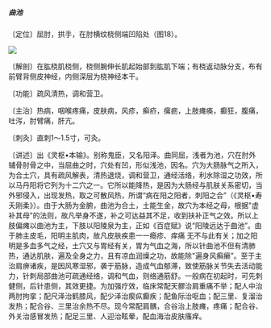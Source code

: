 ##### 曲池

〔定位〕屈肘，拱手，在肘横纹桡侧端凹陷处（图18）。

![](img/图18.jpg)

〔解剖〕在肱桡肌桡侧，桡侧腕伸长肌起始部到肱肌下端；有桡返动脉分支，布有前臂背侧皮神经，内侧深层为桡神经本干。

〔功能〕疏风清热，调和营卫。

〔主治〕热病，咽喉疼痛，皮肤病，风疹，癣疥，瘰疬，上肢瘫痪，癫狂，腹痛，吐泻，肘臂痛，肝亢。

〔刺灸〕直刺1〜1.5寸，可灸。

〔讲述〕出《灵枢•本输》。别称鬼臣，又名阳泽。曲同屈，浅者为池，穴在肘外辅骨肘骨之中，当屈曲之时，穴处有凹，形似浅池，因名。穴为大肠脉气之所入，为合土穴，具有疏风解表，清热退烧，调和营卫，通经活络，利水除湿之功效，所以马丹阳将它列为十二穴之一。它所以能降热，是因为大肠经与肌肤关系密切，当外邪侵入，出现发热，取之可散风热，所谓“病在阳之阳者，刺阳之合”（《灵枢•寿夭刚柔》）。由于大肠为金腑，曲池为合土，土能生金，故穴为本经之母，根据"虚补其母”的法则，故凡举身不遂，补之可达益其不足，收到扶补正气之效。所以上肢偏瘫以曲池为主，下肢以阳陵泉为主，正如《百症赋》说“阳陵远达于曲池”。由于肺主皮毛，阳明主肌肉，故凡皮肤疾患一一瘾疹、痒痛 无不与此有关；加之阳明是多血多气之经，土穴又与胃经有关，胃为气血之海，所以针曲池不但有清肺热，通达肌肤，遍及全身之力，且有凉血润燥之功，故能除"遍身风癣癞”。至于主治肩痹诸疾，是因风寒湿邪，袭于筋脉，造成气血郁滞，致使筋脉关节失去活动能力，针刺局部曲池可疏通经络，调和气血，则络通筋舒。一般病在初起时，可先刺健侧，后针患侧，其效更捷。为加强疗效，临床常配天髎治肩重痛不举；配人中治两肘拘挛；配尺泽治鹤膝风，配少泽治瘈疭癫疾；配鱼际治呕血；配三里、复溜治发热；配合谷、三里治余热不尽。现今常配肩髃，合谷治上肢瘫，疼痛；配合谷、外关治感冒发热；配足三里、人迎治眩晕，配血海治皮肤瘙痒。
